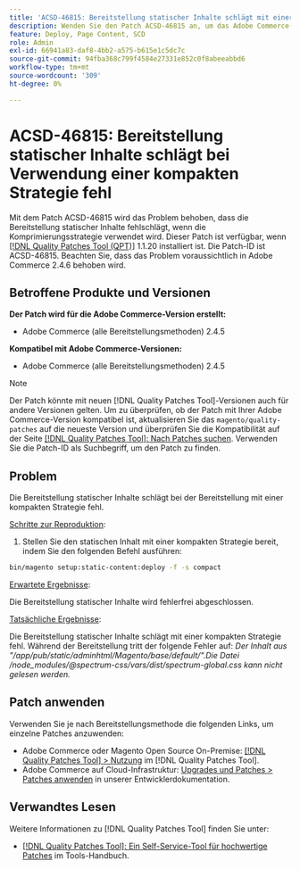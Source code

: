 ```yaml
---
title: 'ACSD-46815: Bereitstellung statischer Inhalte schlägt mit einer kompakten Strategie fehl'
description: Wenden Sie den Patch ACSD-46815 an, um das Adobe Commerce-Problem zu beheben, bei dem die Bereitstellung statischer Inhalte bei einer kompakten Strategie fehlschlägt.
feature: Deploy, Page Content, SCD
role: Admin
exl-id: 66941a83-daf8-4bb2-a575-b615e1c5dc7c
source-git-commit: 94fba368c799f4584e27331e852c0f8abeeabbd6
workflow-type: tm+mt
source-wordcount: '309'
ht-degree: 0%

---
```


# ACSD-46815: Bereitstellung statischer Inhalte schlägt bei Verwendung einer kompakten Strategie fehl

Mit dem Patch ACSD-46815 wird das Problem behoben, dass die Bereitstellung statischer Inhalte fehlschlägt, wenn die Komprimierungsstrategie verwendet wird. Dieser Patch ist verfügbar, wenn [[!DNL Quality Patches Tool (QPT)]](https://support.magento.com/hc/en-us/articles/360047139492) 1.1.20 installiert ist. Die Patch-ID ist ACSD-46815. Beachten Sie, dass das Problem voraussichtlich in Adobe Commerce 2.4.6 behoben wird.

## Betroffene Produkte und Versionen

**Der Patch wird für die Adobe Commerce-Version erstellt:**

* Adobe Commerce (alle Bereitstellungsmethoden) 2.4.5

**Kompatibel mit Adobe Commerce-Versionen:**

* Adobe Commerce (alle Bereitstellungsmethoden) 2.4.5

>[!NOTE]
>
>Der Patch könnte mit neuen [!DNL Quality Patches Tool]-Versionen auch für andere Versionen gelten. Um zu überprüfen, ob der Patch mit Ihrer Adobe Commerce-Version kompatibel ist, aktualisieren Sie das `magento/quality-patches` auf die neueste Version und überprüfen Sie die Kompatibilität auf der Seite [[!DNL Quality Patches Tool]: Nach Patches suchen](https://experienceleague.adobe.com/tools/commerce-quality-patches/index.html?lang=de). Verwenden Sie die Patch-ID als Suchbegriff, um den Patch zu finden.

## Problem

Die Bereitstellung statischer Inhalte schlägt bei der Bereitstellung mit einer kompakten Strategie fehl.

<u>Schritte zur Reproduktion</u>:

1. Stellen Sie den statischen Inhalt mit einer kompakten Strategie bereit, indem Sie den folgenden Befehl ausführen:

```bash
bin/magento setup:static-content:deploy -f -s compact
```

<u>Erwartete Ergebnisse</u>:

Die Bereitstellung statischer Inhalte wird fehlerfrei abgeschlossen.

<u>Tatsächliche Ergebnisse</u>:

Die Bereitstellung statischer Inhalte schlägt mit einer kompakten Strategie fehl. Während der Bereitstellung tritt der folgende Fehler auf: *Der Inhalt aus &quot;/app/pub/static/adminhtml/Magento/base/default/&quot;.Die Datei /node_modules/@spectrum-css/vars/dist/spectrum-global.css kann nicht gelesen werden.*

## Patch anwenden

Verwenden Sie je nach Bereitstellungsmethode die folgenden Links, um einzelne Patches anzuwenden:

* Adobe Commerce oder Magento Open Source On-Premise: [[!DNL Quality Patches Tool] > Nutzung](/help/tools/quality-patches-tool/usage.md) im [!DNL Quality Patches Tool].
* Adobe Commerce auf Cloud-Infrastruktur: [Upgrades und Patches > Patches anwenden](https://experienceleague.adobe.com/docs/commerce-cloud-service/user-guide/develop/upgrade/apply-patches.html?lang=de) in unserer Entwicklerdokumentation.

## Verwandtes Lesen

Weitere Informationen zu [!DNL Quality Patches Tool] finden Sie unter:

* [[!DNL Quality Patches Tool]: Ein Self-Service-Tool für hochwertige Patches](/help/tools/quality-patches-tool/quality-patches-tool-to-self-serve-quality-patches.md) im Tools-Handbuch.
